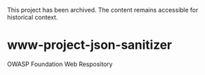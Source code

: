This project has been archived. The content remains accessible for historical context.

# www-project-json-sanitizer
OWASP Foundation Web Respository
